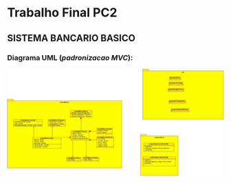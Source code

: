 
# Trabalho Final PC2 

## SISTEMA BANCARIO BASICO

### Diagrama UML (*padronizacao MVC*):

![Diagrama UML](photo_2020-11-19_14-27-19.jpg)

